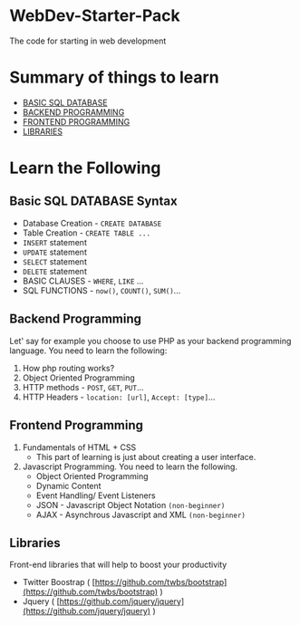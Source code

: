 # WebDev-Starter-Pack
The code for starting in web development

# Summary of things to learn
* [BASIC SQL DATABASE](#basic-sql-database-syntax)
* [BACKEND PROGRAMMING](#backend-programming)
* [FRONTEND PROGRAMMING](#frontend-programming)
* [LIBRARIES](#libraries)

# Learn the Following
## Basic SQL DATABASE Syntax
* Database Creation - `CREATE DATABASE`
* Table Creation - `CREATE TABLE ...`
* `INSERT` statement
* `UPDATE` statement
* `SELECT` statement
* `DELETE` statement
* BASIC CLAUSES - `WHERE`, `LIKE` ...
* SQL FUNCTIONS - `now()`, `COUNT()`, `SUM()`...

## Backend Programming
Let' say for example you choose to use PHP as your backend programming language. You need to learn the following:
1. How php routing works?
2. Object Oriented Programming
3. HTTP methods - `POST`, `GET`, `PUT`...
4. HTTP Headers - `location: [url]`, `Accept: [type]`...

## Frontend Programming
1. Fundamentals of HTML + CSS
    * This part of learning is just about creating a user interface.
2. Javascript Programming. You need to learn the following.
    * Object Oriented Programming
    * Dynamic Content
    * Event Handling/ Event Listeners
    * JSON - Javascript Object Notation `(non-beginner)`
    * AJAX - Asynchrous Javascript and XML `(non-beginner)`

## Libraries
Front-end libraries that will help to boost your productivity
* Twitter Boostrap ( [https://github.com/twbs/bootstrap](https://github.com/twbs/bootstrap) )
* Jquery ( [https://github.com/jquery/jquery](https://github.com/jquery/jquery) )